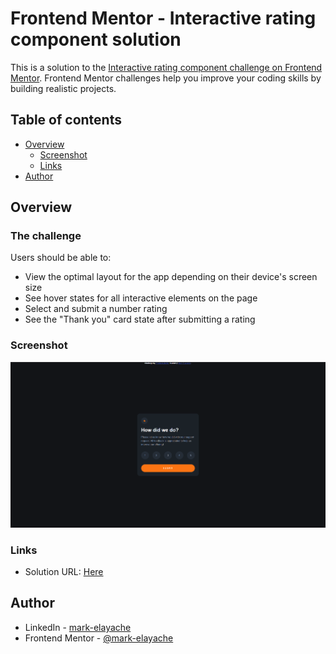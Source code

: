 # Frontend Mentor - Interactive rating component solution

This is a solution to the [Interactive rating component challenge on Frontend Mentor](https://www.frontendmentor.io/challenges/interactive-rating-component-koxpeBUmI). Frontend Mentor challenges help you improve your coding skills by building realistic projects. 

## Table of contents

- [Overview](#overview)
  - [Screenshot](#screenshot)
  - [Links](#links)
- [Author](#author)

## Overview

### The challenge

Users should be able to:

- View the optimal layout for the app depending on their device's screen size
- See hover states for all interactive elements on the page
- Select and submit a number rating
- See the "Thank you" card state after submitting a rating

### Screenshot

![Design Desktop Preview](./images/desktop.png)

### Links

- Solution URL: [Here](https://mark-elayache.github.io/Frontend-Mentor/Newbie/(D)%20Interactive%20Rating%20Component/index.html)

## Author

- LinkedIn - [mark-elayache](https://www.linkedin.com/in/mark-elayache)
- Frontend Mentor - [@mark-elayache](https://www.frontendmentor.io/profile/mark-elayache)